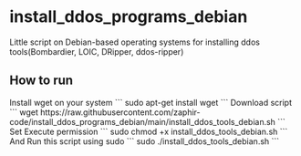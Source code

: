 # install_ddos_programs_debian
Little script on Debian-based operating systems for installing ddos tools(Bombardier, LOIC, DRipper, ddos-ripper)
<h2>How to run</h2>
Install wget on your system
```
sudo apt-get install wget
```
Download script
```
wget https://raw.githubusercontent.com/zaphir-code/install_ddos_programs_debian/main/install_ddos_tools_debian.sh
```
Set Execute permission
```
sudo chmod +x install_ddos_tools_debian.sh
```
And Run this script using sudo
```
sudo ./install_ddos_tools_debian.sh
```
